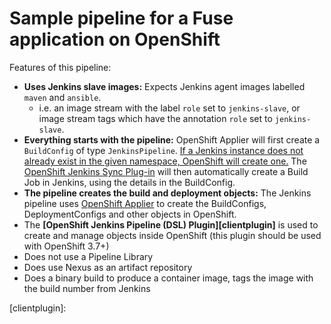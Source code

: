 # Sample pipeline for a Fuse application on OpenShift

Features of this pipeline:

- **Uses Jenkins slave images:** Expects Jenkins agent images labelled `maven` and `ansible`.
  - i.e. an image stream with the label `role` set to `jenkins-slave`, or image stream tags which have the annotation `role` set to `jenkins-slave`.
- **Everything starts with the pipeline:** OpenShift Applier will first create a `BuildConfig` of type `JenkinsPipeline`. [If a Jenkins instance does not already exist in the given namespace, OpenShift will create one.][1] The [OpenShift Jenkins Sync Plug-in][syncplugin] will then automatically create a Build Job in Jenkins, using the details in the BuildConfig.
- **The pipeline creates the build and deployment objects:** The Jenkins pipeline uses [OpenShift Applier][applier] to create the BuildConfigs, DeploymentConfigs and other objects in OpenShift.
- The **[OpenShift Jenkins Pipeline (DSL) Plugin][clientplugin]** is used to create and manage objects inside OpenShift (this plugin should be used with OpenShift 3.7+)
- Does not use a Pipeline Library
- Does use Nexus as an artifact repository
- Does a binary build to produce a container image, tags the image with the build number from Jenkins

[applier]: https://github.com/redhat-cop/openshift-applier
[1]: https://docs.openshift.com/container-platform/3.9/architecture/core_concepts/builds_and_image_streams.html#pipeline-build
[syncplugin]: https://github.com/openshift/jenkins-sync-plugin
[clientplugin]: 